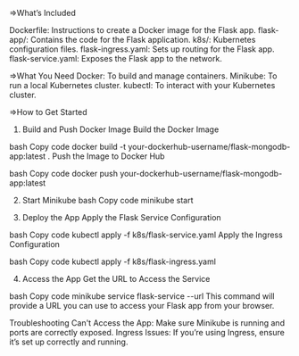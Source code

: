 =>What’s Included

Dockerfile: Instructions to create a Docker image for the Flask app.
flask-app/: Contains the code for the Flask application.
k8s/: Kubernetes configuration files.
flask-ingress.yaml: Sets up routing for the Flask app.
flask-service.yaml: Exposes the Flask app to the network.

=>What You Need
Docker: To build and manage containers.
Minikube: To run a local Kubernetes cluster.
kubectl: To interact with your Kubernetes cluster.

=>How to Get Started
1. Build and Push Docker Image
Build the Docker Image

bash
Copy code
docker build -t your-dockerhub-username/flask-mongodb-app:latest .
Push the Image to Docker Hub

bash
Copy code
docker push your-dockerhub-username/flask-mongodb-app:latest

2. Start Minikube
bash
Copy code
minikube start

3. Deploy the App
Apply the Flask Service Configuration

bash
Copy code
kubectl apply -f k8s/flask-service.yaml
Apply the Ingress Configuration

bash
Copy code
kubectl apply -f k8s/flask-ingress.yaml

4. Access the App
Get the URL to Access the Service

bash
Copy code
minikube service flask-service --url
This command will provide a URL you can use to access your Flask app from your browser.

Troubleshooting
Can't Access the App: Make sure Minikube is running and ports are correctly exposed.
Ingress Issues: If you’re using Ingress, ensure it’s set up correctly and running.
